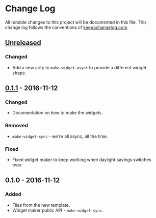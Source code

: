 # Change Log
All notable changes to this project will be documented in this file. This change log follows the conventions of [keepachangelog.com](http://keepachangelog.com/).

## [Unreleased][unreleased]
### Changed
- Add a new arity to `make-widget-async` to provide a different widget shape.

## [0.1.1] - 2016-11-12
### Changed
- Documentation on how to make the widgets.

### Removed
- `make-widget-sync` - we're all async, all the time.

### Fixed
- Fixed widget maker to keep working when daylight savings switches over.

## 0.1.0 - 2016-11-12
### Added
- Files from the new template.
- Widget maker public API - `make-widget-sync`.

[unreleased]: https://github.com/your-name/e/compare/0.1.1...HEAD
[0.1.1]: https://github.com/your-name/e/compare/0.1.0...0.1.1
